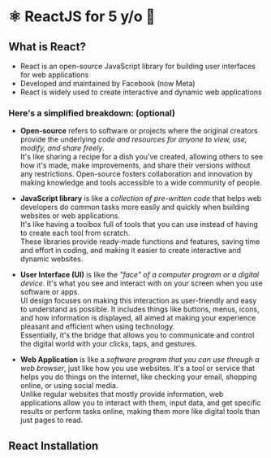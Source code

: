 # ⚛️ ReactJS for 5 y/o 🧒

## What is React?

- React is an open-source JavaScript library for building user interfaces for web applications
- Developed and maintained by Facebook (now Meta)
- React is widely used to create interactive and dynamic web applications

### Here's a simplified breakdown: (optional)

- **Open-source** refers to software or projects where the original creators provide the underlying _code and resources for anyone to view, use, modify, and share freely_.<br>
  It's like sharing a recipe for a dish you've created, allowing others to see how it's made, make improvements, and share their versions without any restrictions. Open-source fosters collaboration and innovation by making knowledge and tools accessible to a wide community of people.

- **JavaScript library** is like a _collection of pre-written code_ that helps web developers do common tasks more easily and quickly when building websites or web applications.<br>
  It's like having a toolbox full of tools that you can use instead of having to create each tool from scratch.<br>
  These libraries provide ready-made functions and features, saving time and effort in coding, and making it easier to create interactive and dynamic websites.

- **User Interface (UI)** is like the _"face" of a computer program or a digital device_. It's what you see and interact with on your screen when you use software or apps.<br>
  UI design focuses on making this interaction as user-friendly and easy to understand as possible. It includes things like buttons, menus, icons, and how information is displayed, all aimed at making your experience pleasant and efficient when using technology.<br>
  Essentially, it's the bridge that allows you to communicate and control the digital world with your clicks, taps, and gestures.

- **Web Application** is like a _software program that you can use through a web browser_, just like how you use websites. It's a tool or service that helps you do things on the internet, like checking your email, shopping online, or using social media.<br>
  Unlike regular websites that mostly provide information, web applications allow you to interact with them, input data, and get specific results or perform tasks online, making them more like digital tools than just pages to read.

## React Installation
